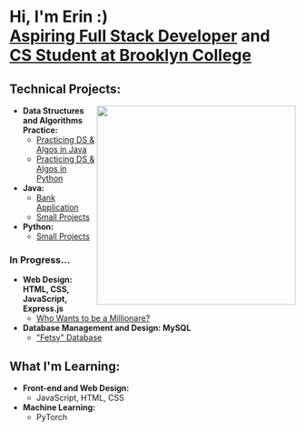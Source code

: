  <!-- <a href="https://github.com/ErinF10/ErinF10/assets/144135752/3b3807fa-db80-47a1-9ad9-0c348fc9187b"><img width="870" height="220"  src="https://github.com/ErinF10/ErinF10/assets/144135752/3b3807fa-db80-47a1-9ad9-0c348fc9187b"></a> -->
<!--  <a href="(https://github.com/ErinF10/ErinF10/assets/144135752/e4319fbf-6d6d-4abb-a4e9-c3b91bb420ec)"><img width="870" height="230" src="https://github.com/ErinF10/ErinF10/assets/144135752/e4319fbf-6d6d-4abb-a4e9-c3b91bb420ec"></a> -->

<h1>Hi, I'm Erin :) <br/><a href="https://drive.google.com/file/d/1LuEgh1UrNZF35yNYJTXusjjhz19jyaDe/view?usp=sharing">Aspiring Full Stack Developer</a> and  <a href="https://www.linkedin.com/in/erin-forrest-267083258/">CS Student at Brooklyn College</a></h1>

<!--
<picture>
  <source media="(prefers-color-scheme: dark)" srcset="https://github.com/ErinF10/ErinF10/assets/144135752/8de47d59-65f9-47c1-ad3a-5333ba2c9c9d">
  <source media="(prefers-color-scheme: light)" srcset="https://user-images.githubusercontent.com/25423296/163456779-a8556205-d0a5-45e2-ac17-42d089e3c3f8.png">
  <img alt="Shows an illustrated sun in light mode and a moon with stars in dark mode." src="https://user-images.githubusercontent.com/25423296/163456779-a8556205-d0a5-45e2-ac17-42d089e3c3f8.png">
</picture>
-->

<h2>Technical Projects:</h2>
<picture>
 
<source media="(prefers-color-scheme: light)" srcset="https://github.com/ErinF10/ErinF10/assets/144135752/f2e4d3fd-9f2f-4d3e-b910-b7f911b40733">
<source media="(prefers-color-scheme: dark)" srcset="https://github.com/ErinF10/ErinF10/assets/144135752/a67f9542-562e-4b0e-9671-72dcf4a8134a">
<img width="350" height="350" align="right" src="https://github.com/ErinF10/ErinF10/assets/144135752/f2e4d3fd-9f2f-4d3e-b910-b7f911b40733">
</picture>

- <b>Data Structures and Algorithms Practice:</b>
  - [Practicing DS & Algos in Java](https://github.com/ErinF10/DS-and-Algos-Practice/tree/main)
  - [Practicing DS & Algos in Python](https://github.com/ErinF10/Practicing-DS-and-Algos-in-Python.git)
- <b>Java:</b>
  - [Bank Application](https://github.com/ErinF10/Bank-Application)
  - [Small Projects](https://github.com/ErinF10/Java-Projects)
- <b>Python:</b>
  - [Small Projects](https://github.com/ErinF10/Python-Projects)
 

<h3>In Progress...</h3>

- <b>Web Design: HTML, CSS, JavaScript, Express.js</b>
   - [Who Wants to be a Millionare?](https://github.com/ErinF10/Who-Wants-To-Be-A-Millionaire-)
- <b>Database Management and Design: MySQL</b>
  - ["Fetsy" Database](https://github.com/ErinF10/-Fetsy-Practice-Database)

<h2>What I'm Learning:</h2>

- <b>Front-end and Web Design:</b>
   - JavaScript, HTML, CSS
- <b>Machine Learning:</b>
   - PyTorch
